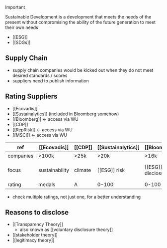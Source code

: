 >[!important]
> Sustainable Development is a development that meets the needs of the present without compromising the ability of the future generation to meet their own needs

- [[ESG]]
- [[SDGs]]

## Supply Chain
- supply chain companies would be kicked out when they do not meet desired standards / scores
- suppliers need to publish information
## Rating Suppliers
- [[Ecovadis]]
- [[Sustainalytics]] (included in Bloomberg somehow)
- [[Bloomberg]] <- access via WU
- [[CDP]]
- [[RepRisk]] <- access via WU
- [[MSCI]] <- access via WU

| ref       | [[Ecovadis]]   | [[CDP]] | [[Sustainalytics]] | [[Bloomberg]]      | [[MSCI]]  | [[RepRisk]]                             |
| --------- | -------------- | ------- | ------------------ | ------------------ | --------- | --------------------------------------- |
| companies | >100k          | >25k    | >20k               | >16k               | >14k      | >150k                                   |
| focus     | sustainability | climate | [[ESG]] risk       | [[ESG]] disclosure | investors | sustainability<br>[[UN Global Compact]] |
| rating    | medals         | A       | 0-100              | 0-100              | AA-CC     | 1-100                                   |

- check multiple ratings, not just one, for a better understanding

## Reasons to disclose
- [[Transparency Theory]]
	- also known as [[voluntary disclosure theory]]
- [[stakeholder theory]]
- [[legitimacy theory]]
